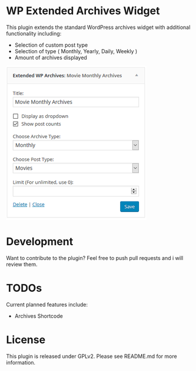 # WP Extended Archives Widget
This plugin extends the standard WordPress archives widget with additional functionality including:
  - Selection of custom post type
  - Selection of type ( Monthly, Yearly, Daily, Weekly )
  - Amount of archives displayed

![Widget Image](https://raw.githubusercontent.com/gdarko/wp-extended-archives-widget/master/screenshot.png)

# Development
Want to contribute to the plugin? Feel free to push pull requests and i will review them.

# TODOs
Current planned features include:
- Archives Shortcode

# License
This plugin is released under GPLv2. Please see README.md for more information.